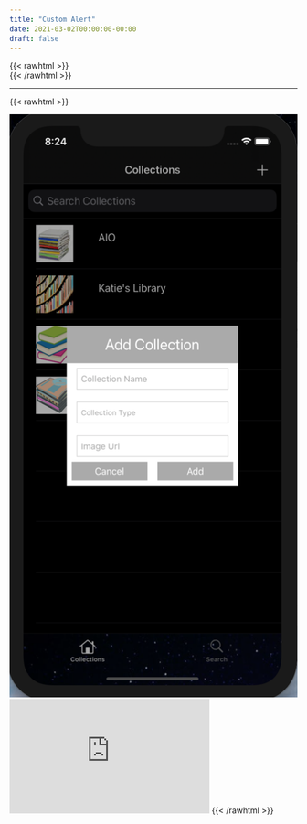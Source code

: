 ```yaml
---
title: "Custom Alert"
date: 2021-03-02T00:00:00-00:00
draft: false
---
```

{{< rawhtml >}}
<br />
{{< /rawhtml >}}

***
{{< rawhtml >}}


<img src="/images/swift/collect/Alert.png" class="centergif">


<!-- https://www.youtube.com/watch?v=NP7H_LjTZGw -->

<iframe width="350" height="200" class="center" src="https://www.youtube.com/embed/NP7H_LjTZGw" title="YouTube video player" frameborder="0" allow="accelerometer; clipboard-write; encrypted-media; gyroscope; picture-in-picture" allowfullscreen></iframe>
{{< /rawhtml >}}
